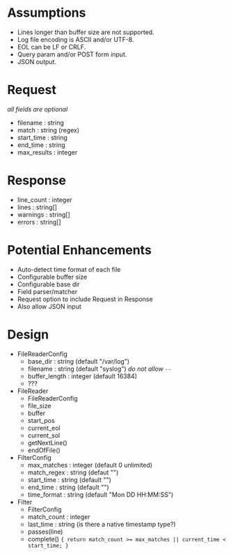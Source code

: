 # Assumptions
- Lines longer than buffer size are not supported.
- Log file encoding is ASCII and/or UTF-8.
- EOL can be LF or CRLF.
- Query param and/or POST form input.
- JSON output.

# Request
_all fields are optional_
- filename : string
- match : string (regex)
- start\_time : string
- end\_time : string
- max\_results : integer

# Response
- line\_count : integer
- lines : string[]
- warnings : string[]
- errors : string[]

# Potential Enhancements
- Auto-detect time format of each file
- Configurable buffer size
- Configurable base dir
- Field parser/matcher
- Request option to include Request in Response
- Also allow JSON input

# Design
- FileReaderConfig
  - base\_dir : string (default "/var/log")
  - filename : string (default "syslog") _do not allow `--`_
  - buffer\_length : integer (default 16384)
  - ???
- FileReader
  - FileReaderConfig
  - file\_size
  - buffer
  - start\_pos
  - current\_eol
  - current\_sol
  - getNextLine()
  - endOfFile()
- FilterConfig
  - max\_matches : integer (default 0 unlimited)
  - match\_regex : string (defaut "")
  - start\_time : string (default "")
  - end\_time : string (default "")
  - time\_format : string (default "Mon DD HH:MM:SS")
- Filter
  - FilterConfig
  - match\_count : integer
  - last\_time : string (is there a native timestamp type?)
  - passes(line)
  - complete() `{ return match_count >= max_matches || current_time < start_time; }`
